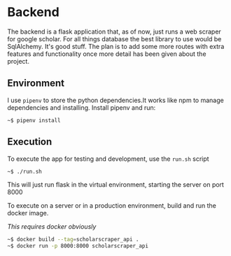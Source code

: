 
# Backend

The backend is a flask application that, as of now, just runs a web scraper for google scholar.
For all things database the best library to use would be SqlAlchemy. It's good stuff.
The plan is to add some more routes with extra features and functionality once more detail
has been given about the project.


## Environment

I use `pipenv` to store the python dependencies.It works like npm to manage dependencies and installing.
Install pipenv and run:
```
~$ pipenv install
```

## Execution

To execute the app for testing and development, use the `run.sh` script

```sh
~$ ./run.sh
```
This will just run flask in the virtual environment, starting the server on port 8000


To execute on a server or in a production environment, build and run the docker image.

 *This requires docker obviously*

```sh
~$ docker build --tag=scholarscraper_api . 
~$ docker run -p 8000:8000 scholarscraper_api
```

